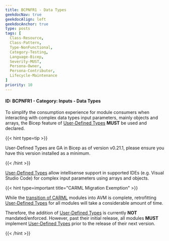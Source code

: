 ```yaml
---
title: BCPNFR1 - Data Types
geekdocNav: true
geekdocAlign: left
geekdocAnchor: true
type: posts
tags: [
  Class-Resource,
  Class-Pattern,
  Type-NonFunctional,
  Category-Testing,
  Language-Bicep,
  Severity-MUST,
  Persona-Owner,
  Persona-Contributor,
  Lifecycle-Maintenance
]
priority: 10
---
```


#### ID: BCPNFR1 - Category: Inputs - Data Types

To simplify the consumption experience for module consumers when interacting with complex data types input parameters, mainly objects and arrays, the Bicep feature of [User-Defined Types](https://learn.microsoft.com/en-us/azure/azure-resource-manager/bicep/user-defined-data-types) **MUST** be used and declared.

{{< hint type=tip >}}

User-Defined Types are GA in Bicep as of version v0.21.1, please ensure you have this version installed as a minimum.

{{< /hint >}}

[User-Defined Types](https://learn.microsoft.com/en-us/azure/azure-resource-manager/bicep/user-defined-data-types) allow intellisense support in supported IDEs (e.g. Visual Studio Code) for complex input parameters using arrays and objects.

{{< hint type=important title="CARML Migration Exemption" >}}

While the [transition of CARML](/Azure-Verified-Modules/faq/#carml-evolution) modules into AVM is complete, retrofitting [User-Defined Types](https://learn.microsoft.com/en-us/azure/azure-resource-manager/bicep/user-defined-data-types) for all modules will take a considerable amount of time.

Therefore, the addition of [User-Defined Types](https://learn.microsoft.com/en-us/azure/azure-resource-manager/bicep/user-defined-data-types) is currently **NOT** mandated/enforced. However, past their initial release, all modules **MUST** implement [User-Defined Types](https://learn.microsoft.com/en-us/azure/azure-resource-manager/bicep/user-defined-data-types) prior to the release of their next version.

{{< /hint >}}
